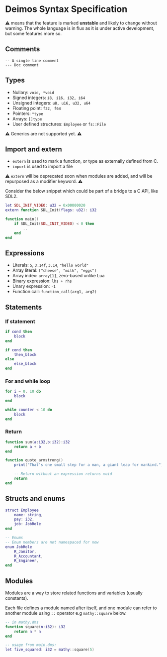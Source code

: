 # Deimos Syntax Specification
⚠️ means that the feature is marked __unstable__ and likely to change without warning.
The whole language is in flux as it is under active development, but some features more so. 

## Comments
```
-- A single line comment
--- Doc comment
```

## Types
- Nullary: `void, *void`
- Signed integers: `i8, i16, i32, i64`
- Unsigned integers: `u8, u16, u32, u64`
- Floating point: `f32, f64`
- Pointers: `*type`
- Arrays: `[]type`
- User defined structures: `Employee` or `fs::File`

⚠️ Generics are not supported yet. ⚠️

## Import and extern
- `extern` is used to mark a function, or type as externally defined from C. 
- `import` is used to import a file

⚠️ `extern` will be deprecated soon when modules are added, and will be repurposed as a modifier keyword. ⚠️

Consider the below snippet which could be part of a bridge to a C API, like SDL2.
```lua
let SDL_INIT_VIDEO: u32 = 0x00000020
extern function SDL_Init(flags: u32): i32

function main()
    if SDL_Init(SDL_INIT_VIDEO) < 0 then
        ..
    end
end
```

## Expressions
- Literals: `5`, `3.14f`, `3.14`, `"hello world"`
- Array literal: `["cheese", "milk", "eggs"]`
- Array index: `array[1]`, zero-based unlike Lua
- Binary expression: `lhs + rhs`
- Unary expression: `-1`
- Function call: `function_call(arg1, arg2)`

## Statements

### If statement
```lua
if cond then
    block
end

if cond then
    then_block
else
    else_block
end
```

### For and while loop
```lua
for i = 0, 10 do
    block
end

while counter < 10 do
    block
end
```

### Return
```lua
function sum(a:i32,b:i32):i32
    return a + b
end

function quote_armstrong()
    print("That’s one small step for a man, a giant leap for mankind.")

    -- Return without an expression returns void
    return
end
```

## Structs and enums
```lua
struct Employee
    name: string,
    pay: i32,
    job: JobRole
end

-- Enums
-- Enum members are not namespaced for now
enum JobRole
    R_Janitor,
    R_Accountant,
    R_Engineer,
end
```

## Modules
Modules are a way to store related functions and variables (usually constants).

Each file defines a module named after itself, and one module can refer to another module using `::` operator e.g `mathy::square` below.

```lua
-- in mathy.dms
function square(n:i32): i32
    return n * n
end

-- usage from main.dms:
let five_squared: i32 = mathy::square(5)
```